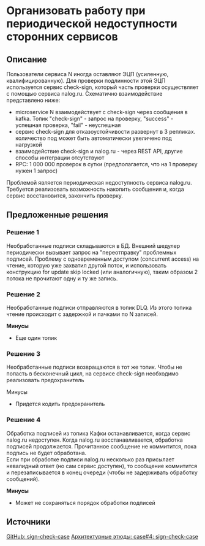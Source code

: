 # Организовать работу при периодической недоступности сторонних сервисов
## Описание
Пользователи сервиса N иногда оставляют ЭЦП (усиленную, квалифицированную). Для проверки подлинности этой ЭЦП используется сервис check-sign, который часть проверки осуществляет с помощью сервиса nalog.ru. Схематично взаимодействие представлено ниже:

-   microservice N взаимодействует с check-sign через сообщения в kafka. Топик "check-sign" - запрос на проверку, "success" - успешная проверка, "fail" - неуспешная
-   сервис check-sign для отказоустойчивости развернут в 3 репликах. количество под может быть автоматически увеличено под нагрузкой
-   взаимодействие check-sign и nalog.ru - через REST API, другие способы интеграции отсутствуют
- RPC: 1 000 000 проверок в сутки (предполагается, что на 1 проверку нужен 1 запрос)

Проблемой является периодическая недоступность сервиса nalog.ru. Требуется реализовать возможность накопить сообщения и, когда сервис восстановится, закончить проверку.

## Предложенные решения
### Решение 1
Необработанные подписи складываются в БД. Внешний шедулер периодически вызывает запрос на "переотправку" проблемных подписей.
Проблему с одновременным доступом (concurrent access) на чтение, которую уже захватил другой поток, и использовать конструкцию for update skip locked (или аналогичную), таким образом 2 потока не прочитают одну и ту же запись.

### Решение 2
Необработанные подписи отправляются в топик DLQ. Из этого топика чтение происходит с задержкой и пачками по N записей.

**Минусы**

-   Еще один топик

### Решение 3
Необработанные подписи возвращаются в тот же топик. Чтобы не попасть в бесконечный цикл, на сервисе check-sign необходимо реализовать предохранитель

Минусы
- Придется кодить предохранитель

### Решение 4
Обработка подписей из топика Кафки останавливается, когда сервис nalog.ru недоступен. Когда nalog.ru восстанавливается, обработка подписей продолжается. Прочитанное сообщение не коммитится, пока подпись не будет обработана.  
Если при обработке подписи nalog.ru несколько раз присылает невалидный ответ (но сам сервис доступен), то сообщение коммитится и перезаписывается в конец очереди (чтобы не задерживать обработку сообщений).

**Минусы**
-   Может не сохраняться порядок обработки подписей

## Источники
[GitHub: sign-check-case](https://github.com/froozer/sign-check-case/blob/main/README.md)
[Архитектурные этюды: case#4: sign-check-case](https://t.me/archicases/1111)
